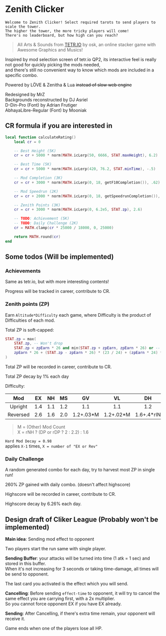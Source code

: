 # Zenith Clicker

    Welcome to Zenith Clicker! Select required tarots to send players to scale the tower.  
    The higher the tower, the more tricky players will come!  
    There's no leaderboard, but how high can you reach?

> All Arts & Sounds from [TETR.IO](https://tetr.io) by osk, an online stacker game with Awesome Graphics and Musics!

Inspired by mod selection screen of tetr.io QP2, its interactive feel is really not good for quickly picking the mods needed,  
and there's still no convenient way to know which mods are included in a specific combo.

Powered by LÖVE & Zenitha & Lua ~~instead of slow web engine~~

Redesigned by MrZ  
Backgrounds reconstructed by DJ Asriel  
D-Din-Pro (Font) by Adrian Frutigеr  
AbhayaLibre-Regular (Font) by Mooniak

## CR formula if you are interested in

```lua
local function calculateRating()
    local cr = 0

    -- Best Height (5K)
    cr = cr + 5000 * norm(MATH.icLerp(50, 6666, STAT.maxHeight), 6.2)

    -- Best Time (5K)
    cr = cr + 5000 * norm(MATH.icLerp(420, 76.2, STAT.minTime), -.5)

    -- Mod Completion (3K)
    cr = cr + 3000 * norm(MATH.icLerp(0, 18, getF10Completion()), .62)

    -- Mod Speedrun (2K)
    cr = cr + 2000 * norm(MATH.icLerp(0, 18, getSpeedrunCompletion()), .62)

    -- Zenith Points (3K)
    cr = cr + 3000 * norm(MATH.icLerp(0, 6.2e5, STAT.zp), 2.6)

    -- TODO: Achievement (5K)
    -- TODO: Daily Challenge (2K)
    cr = MATH.clamp(cr * 25000 / 18000, 0, 25000)

    return MATH.round(cr)
end
```

## Some todos (Will be implemented)

### Achievements

Same as tetr.io, but with more interesting contents!

Progress will be tracked in career, contribute to CR.

### Zenith points (ZP)

Earn `Altitude*Difficulty` each game, where Difficulty is the product of Difficulties of each mod.

Total ZP is soft-capped:
```lua
STAT.zp = max(
    STAT.zp, -- Won't drop
    STAT.zp < zpEarn * 26 and min(STAT.zp + zpEarn, zpEarn * 26) or -- Gain full before 26*zpGain
    zpEarn * 26 + (STAT.zp - zpEarn * 26) * (23 / 24) + (zpEarn * 24) * (1 / 24) -- Slower from 26*zpGain, slower and slower when getting close to the hard-cap (50*zpGain)
)
```

Total ZP will be recorded in career, contribute to CR.

Total ZP decay by 1% each day

Difficulty:

|   Mod    |  EX   |  NH   |  MS   |    GV     |    VL     |     DH     |  IN   |  AS   |     DP     |
| :------: | :---: | :---: | :---: | :-------: | :-------: | :--------: | :---: | :---: | :--------: |
| Upright  |  1.4  |  1.1  |  1.2  |    1.1    |    1.1    |    1.2     |  1.1  | 0.85  |    0.95    |
| Reversed |  2.6  |  1.6  |  2.0  | 1.2+.03*M | 1.2+.02*M | 1.6+.4*rIN |   X   |  1.1  | 2.2-.6*rEX |

> M = (Other) Mod Count  
> X = rNH ? (DP or rDP ? 2 : 2.2) : 1.6

`Hard Mod Decay = 0.98`  
applies `X-1` times, `X = number of "EX or Rev"`

### Daily Challenge

A random generated combo for each day, try to harvest most ZP in single run!

260% ZP gained with daily combo. (doesn't affect highscore)

Highscore will be recorded in career, contribute to CR.

Highscore decay by 6.26% each day.

## Design draft of Cliker League (Probably won't be implemented)

**Main idea**: Sending mod effect to opponent

Two players start the run same with single player.

**Sending Buffer**: your attacks will be turned into time (1 atk = 1 sec) and stored in this buffer.  
When it's not increasing for 3 seconds or taking time-damage, all times will be send to opponent.

The last card you activated is the effect which you will send.

**Cancelling**: Before sending `effect-time` to opponent, it will try to cancel the same effect you are carrying first, with a 2x multiplier.  
So you cannot force opponent EX if you have EX already.

**Sending**: After Cancelling, if there's extra time remain, your opponent will receive it.

Game ends when one of the players lose all HP.
